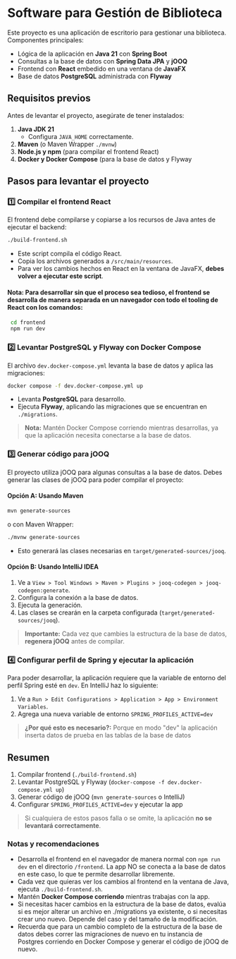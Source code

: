 # Software para Gestión de Biblioteca

Este proyecto es una aplicación de escritorio para gestionar una biblioteca. Componentes principales:

- Lógica de la aplicación en **Java 21** con **Spring Boot**
- Consultas a la base de datos con **Spring Data JPA** y **jOOQ** 
- Frontend con **React** embedido en una ventana de **JavaFX**
- Base de datos **PostgreSQL** administrada con **Flyway**

## Requisitos previos

Antes de levantar el proyecto, asegúrate de tener instalados:

1. **Java JDK 21**
    - Configura `JAVA_HOME` correctamente.
2. **Maven** (o Maven Wrapper `./mvnw`)
3. **Node.js y npm** (para compilar el frontend React)
4. **Docker y Docker Compose** (para la base de datos y Flyway

## Pasos para levantar el proyecto

### 1️⃣ Compilar el frontend React

El frontend debe compilarse y copiarse a los recursos de Java antes de ejecutar el backend:

```bash
./build-frontend.sh
```

- Este script compila el código React.
- Copia los archivos generados a `/src/main/resources`.
- Para ver los cambios hechos en React en la ventana de JavaFX, **debes volver a ejecutar este script**.

#### Nota: Para desarrollar sin que el proceso sea tedioso, el frontend se desarrolla de manera separada en un navegador con todo el tooling de React con los comandos:

```bash
 cd frontend
 npm run dev
```

### 2️⃣ Levantar PostgreSQL y Flyway con Docker Compose

El archivo `dev.docker-compose.yml` levanta la base de datos y aplica las migraciones:

```bash
docker compose -f dev.docker-compose.yml up
```

- Levanta **PostgreSQL** para desarrollo.
- Ejecuta **Flyway**, aplicando las migraciones que se encuentran en `./migrations`.

> **Nota:** Mantén Docker Compose corriendo mientras desarrollas, ya que la aplicación necesita conectarse a la base de datos.


###  3️⃣ Generar código para jOOQ

El proyecto utiliza jOOQ para algunas consultas a la base de datos. Debes generar las clases de jOOQ para poder compilar el proyecto:

#### Opción A: Usando Maven

```bash
mvn generate-sources
```

o con Maven Wrapper:

```bash
./mvnw generate-sources
```

- Esto generará las clases necesarias en `target/generated-sources/jooq`.

#### Opción B: Usando IntelliJ IDEA

1. Ve a `View > Tool Windows > Maven > Plugins > jooq-codegen > jooq-codegen:generate`.
2. Configura la conexión a la base de datos.
3. Ejecuta la generación.
4. Las clases se crearán en la carpeta configurada (`target/generated-sources/jooq`).

> **Importante:** Cada vez que cambies la estructura de la base de datos, **regenera jOOQ** antes de compilar.

### 4️⃣ Configurar perfil de Spring y ejecutar la aplicación

Para poder desarrollar, la aplicación requiere que la variable de entorno del perfil Spring esté en `dev`. En IntelliJ haz lo siguiente:

1. Ve a `Run > Edit Configurations > Application > App > Environment Variables`. 
2. Agrega una nueva variable de entorno `SPRING_PROFILES_ACTIVE=dev`

> **¿Por qué esto es necesario?:** Porque en modo "dev" la aplicación inserta datos de prueba en las tablas de la base de datos

## Resumen

1. Compilar frontend (`./build-frontend.sh`)
2. Levantar PostgreSQL y Flyway (`docker-compose -f dev.docker-compose.yml up`)
3. Generar código de jOOQ (`mvn generate-sources` o IntelliJ)
4. Configurar `SPRING_PROFILES_ACTIVE=dev` y ejecutar la app

> Si cualquiera de estos pasos falla o se omite, la aplicación **no se levantará correctamente**.

### Notas y recomendaciones


- Desarrolla el frontend en el navegador de manera normal con `npm run dev` en el directorio `/frontend`. La app NO se conecta a la base de datos en este caso, lo que te permite desarrollar libremente.
- Cada vez que quieras ver los cambios al frontend en la ventana de Java, ejecuta `./build-frontend.sh`.
- Mantén **Docker Compose corriendo** mientras trabajas con la app.
- Si necesitas hacer cambios en la estructura de la base de datos, evalúa si es mejor alterar un archivo en ./migrations ya existente, o si necesitas crear uno nuevo. Depende del caso y del tamaño de la modificación. 
- Recuerda que para un cambio completo de la estructura de la base de datos debes correr las migraciones de nuevo en tu instancia de Postgres corriendo en Docker Compose y generar el código de jOOQ de nuevo.
